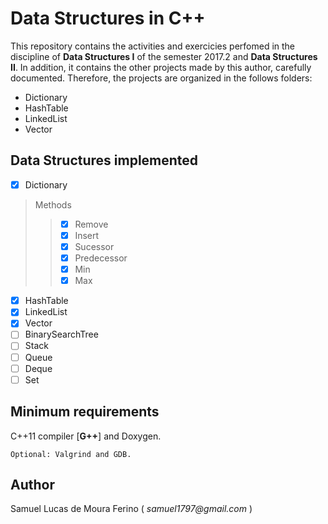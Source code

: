 # Data Structures in C++

This repository contains the activities and exercicies perfomed in the discipline of **Data Structures I** 
of the semester 2017.2 and **Data Structures II**. In addition, it contains the other projects made by this author,
carefully documented. Therefore, the projects are organized in the follows folders:  

- Dictionary
- HashTable
- LinkedList
- Vector

## Data Structures implemented

- [X] Dictionary

> Methods
>> - [X] Remove
>> - [X] Insert
>> - [X] Sucessor
>> - [X] Predecessor
>> - [X] Min
>> - [X] Max

- [X] HashTable
- [X] LinkedList
- [X] Vector
- [ ] BinarySearchTree
- [ ] Stack
- [ ] Queue
- [ ] Deque
- [ ] Set

## Minimum requirements

C++11 compiler [**G++**] and Doxygen.  

	Optional: Valgrind and GDB. 

## Author

Samuel Lucas de Moura Ferino ( _samuel1797@gmail.com_ )
